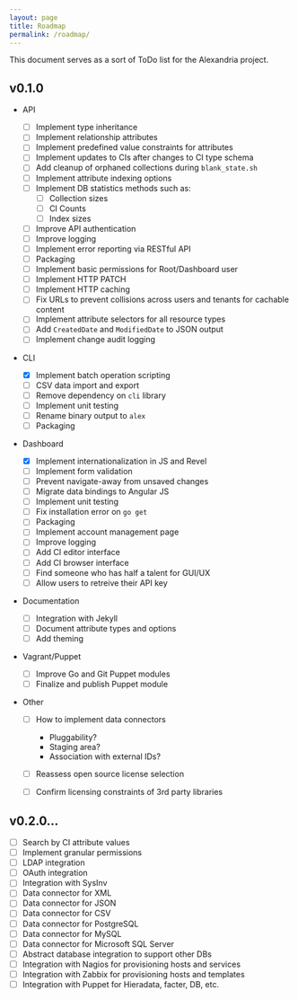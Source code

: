 ```yaml
---
layout: page
title: Roadmap
permalink: /roadmap/
---
```


This document serves as a sort of ToDo list for the Alexandria project.

## v0.1.0

* API

  - [ ] Implement type inheritance
  - [ ] Implement relationship attributes
  - [ ] Implement predefined value constraints for attributes
  - [ ] Implement updates to CIs after changes to CI type schema
  - [ ] Add cleanup of orphaned collections during `blank_state.sh`
  - [ ] Implement attribute indexing options
  - [ ] Implement DB statistics methods such as:
    - [ ] Collection sizes
    - [ ] CI Counts
    - [ ] Index sizes
  - [ ] Improve API authentication
  - [ ] Improve logging
  - [ ] Implement error reporting via RESTful API
  - [ ] Packaging
  - [ ] Implement basic permissions for Root/Dashboard user
  - [ ] Implement HTTP PATCH
  - [ ] Implement HTTP caching
  - [ ] Fix URLs to prevent collisions across users and tenants for cachable
        content
  - [ ] Implement attribute selectors for all resource types
  - [ ] Add `CreatedDate` and `ModifiedDate` to JSON output
  - [ ] Implement change audit logging

* CLI

  - [x] Implement batch operation scripting
  - [ ] CSV data import and export
  - [ ] Remove dependency on `cli` library
  - [ ] Implement unit testing
  - [ ] Rename binary output to `alex`
  - [ ] Packaging

* Dashboard

  - [x] Implement internationalization in JS and Revel
  - [ ] Implement form validation
  - [ ] Prevent navigate-away from unsaved changes
  - [ ] Migrate data bindings to Angular JS
  - [ ] Implement unit testing
  - [ ] Fix installation error on `go get`
  - [ ] Packaging
  - [ ] Implement account management page
  - [ ] Improve logging
  - [ ] Add CI editor interface
  - [ ] Add CI browser interface
  - [ ] Find someone who has half a talent for GUI/UX
  - [ ] Allow users to retreive their API key

* Documentation

  - [ ] Integration with Jekyll
  - [ ] Document attribute types and options
  - [ ] Add theming

* Vagrant/Puppet

  - [ ] Improve Go and Git Puppet modules
  - [ ] Finalize and publish Puppet module

* Other

  - [ ] How to implement data connectors
    
    * Pluggability?
    * Staging area?
    * Association with external IDs?

  - [ ] Reassess open source license selection
  - [ ] Confirm licensing constraints of 3rd party libraries

## v0.2.0...

- [ ] Search by CI attribute values
- [ ] Implement granular permissions
- [ ] LDAP integration
- [ ] OAuth integration
- [ ] Integration with SysInv
- [ ] Data connector for XML
- [ ] Data connector for JSON
- [ ] Data connector for CSV
- [ ] Data connector for PostgreSQL
- [ ] Data connector for MySQL
- [ ] Data connector for Microsoft SQL Server
- [ ] Abstract database integration to support other DBs
- [ ] Integration with Nagios for provisioning hosts and services
- [ ] Integration with Zabbix for provisioning hosts and templates
- [ ] Integration with Puppet for Hieradata, facter, DB, etc.
